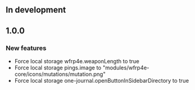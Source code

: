 ## In development

## 1.0.0
### New features
- Force local storage wfrp4e.weaponLength to true
- Force local storage pings.image to "modules/wfrp4e-core/icons/mutations/mutation.png"
- Force local storage one-journal.openButtonInSidebarDirectory to true

